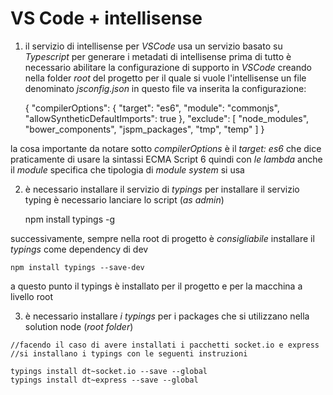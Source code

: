 # VS Code + intellisense

1. il servizio di intellisense per *VSCode* usa un servizio basato su _Typescript_ per generare i metadati di intellisense prima di tutto è necessario abilitare la configurazione di supporto in *VSCode* creando nella folder _root_ del progetto per il quale si vuole l'intellisense un file denominato _jsconfig.json_ in questo file va inserita la configurazione:

    {
        "compilerOptions": {
            "target": "es6",
            "module": "commonjs",
            "allowSyntheticDefaultImports": true
        },
        "exclude": [
            "node_modules",
            "bower_components",
            "jspm_packages",
            "tmp",
            "temp"
        ]
    }

  la cosa importante da notare sotto _compilerOptions_ è il *target: es6* che dice praticamente di usare la sintassi ECMA Script 6 quindi con *le lambda* anche il _module_ specifica che tipologia di _module system_ si usa

2. è necessario installare il servizio di _typings_ per installare il servizio typing è necessario lanciare lo script (_as admin_)

    npm install typings -g

  successivamente, sempre nella root di progetto è _consigliabile_ installare il _typings_ come dependency di dev

    npm install typings --save-dev

  a questo punto il typings è installato per il progetto e per la macchina a livello root

  3. è necessario installare _i typings_ per i packages che si utilizzano nella solution node (_root folder_)
  
    //facendo il caso di avere installati i pacchetti socket.io e express
    //si installano i typings con le seguenti instruzioni

    typings install dt~socket.io --save --global
    typings install dt~express --save --global


